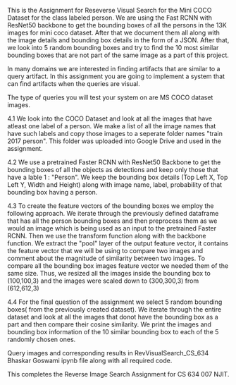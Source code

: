 This is the Assignment for Reseverse Visual Search for the Mini COCO Dataset for the class labeled person. We are using the Fast RCNN with ResNet50 backbone to get the bounding boxes of all the persons in the 13K images for mini coco dataset. After that we document them all along with the image details and bounding box details in the form of a JSON.
After that, we look into 5 random bounding boxes and try to find the 10 most similar bounding boxes that are not part of the same image as a part of this project.


In many domains we are interested in finding artifacts that are similar to a query artifact. In this assignment you are going to implement a system that can find artifacts when the queries are visual.

The type of queries you will test your system on are MS COCO dataset images.

4.1
We look into the COCO Dataset and look at all the images that have atleast one label of a person. We make a list of all the image names that have such labels and copy those images to a seperate folder names "train 2017 person". This folder was uploaded into Google Drive and used in the assignment.

4.2
We use a pretrained Faster RCNN with ResNet50 Backbone to get the bounding boxes of all the objects as detections and keep only those that have a lable 1 : "Person".
We keep the bounding box details (Top Left X, Top Left Y, Width and Height) along with image name, label, probability of that bounding box having a person.

4.3
To create the feature vectors of the bounding boxes we employ the following approach.
We iterate through the previously defined dataframe that has all the person bounding boxes and then preprocess them as we would an image which is being used as an input to the pretrained Faster RCNN. Then we use the transform function along with the backbone function. We extract the "pool" layer of the output feature vector, it contains the feature vector that we will be using to compare two images and comment about the magnitude of similarity between two images. To compare all the bounding box images feature vector we needed them of the same size. Thus, we resized all the images inside the bounding box to (100,100,3) and the images were scaled down to (300,300,3) from (612,612,3)

4.4
For the final question of the assignment we select 5 random bounding boxes( from the previously created dataset).
We iterate through the entire dataset and look at all the images that donot have the bounding box as a part and then compare their cosine similarity. We print the images and bounding box information of the 10 similar bounding box to each of the 5 randomly chosen ones.

Query images and corresponding results in RevVisualSearch_CS_634 Bhaskar Goswami ipynb file along with all required code.

This completes the Reverse Image Search Assignment for CS 634 007 NJIT.
